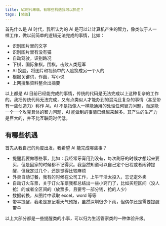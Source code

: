 ```yaml
---
title: AI时代来临，有哪些机遇我可以抓住？
tags: [总结]
---
```


首先什么是 AI 时代，我所认为的 AI 是可以让计算机产生的智力，像类似于人一样工作，做以前简单的逻辑无法完成的事情，比如：

- 识别图片里的文字
- 识别图片里有没有猫
- 自动驾驶，识别路况
- 下棋，国际象棋，围棋，击败人类冠军
- AI 换脸，将图片和视频中的人脸换成另一个人的
- 根据关键词，作画，写小说
- 上网搜集资料整合出摘要

以上都是 AI 目前已经能完成的事情，传统的代码是无法完成以上这种复杂的工作的。我把传统代码无法完成，又有点类似人才能办到的混沌且复杂的事情（甚至带有一些创造力）称作 AI。AI 不是指像人一样能通用的处理任何智力问题，而是能一个一个攻克具体的智力问题，AI 能做到的事情已经越来越多。其产生的生产力是巨大的，并不比互联网时代低。

<!-- more -->

## 有哪些机遇

首先从我自己的角度出发，我希望 AI 能完成哪些事？

- 提醒我要做哪些事，比如：我经常牙膏用到没有，每次刷牙的时候才想起来要买，但是回家的时候都不记得买。我当然知道可以自己定个日程或者闹钟提醒，但我定过几个，还是觉得比较麻烦
- 外卖自动订餐，我有的时候在公司工作，上午干活太投入，忘记定外卖
- 自动订火车票，关于订火车票我都总结出一些小窍门了，比如买短区间（没人抢）的或者全区间的（放票多，且要亏一部分钱，抢的人少）
- 数据转换，从图片中读取 excel，word 等等
- 带伞提醒，我老是忘记看天气预报，虽然深圳很少下雨，但偶尔还是需要提醒带伞

以上大部分都是一些提醒类的小事，可以归为生活管家类的一种体验升级。
